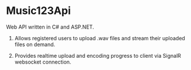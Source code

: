 # Music123Api
Web API written in C# and ASP.NET.

1. Allows registered users to upload .wav files and stream their uploaded files on demand.

2. Provides realtime upload and encoding progress to client via SignalR websocket connection.
